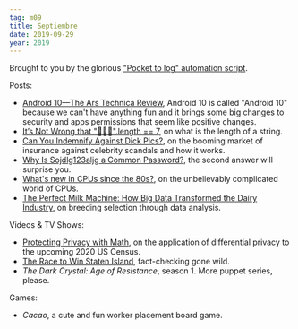 ```yaml
---
tag: m09
title: Septiembre
date: 2019-09-29
year: 2019
---
```


Brought to you by the glorious ["Pocket to log" automation script](https://github.com/mx-psi/dotfiles/blob/master/backups/pocket-backup.py).


Posts:

- [Android 10—The Ars Technica Review](https://arstechnica.com/gadgets/2019/09/android-10-the-ars-technica-review/), Android 10 is called "Android 10" because we can't have anything fun and it brings some big changes to security and apps permissions that seem like positive changes.
- [It’s Not Wrong that "🤦🏼‍♂️".length == 7](https://hsivonen.fi/string-length/), on what is the length of a string.
- [Can You Indemnify Against Dick Pics?](https://www.vulture.com/2019/08/spottedrisk-scandal-insurance-hollywood.html), on the booming market of insurance against celebrity scandals and how it works.
- [Why Is Sojdlg123aljg a Common Password?](https://security.stackexchange.com/questions/216567), the second answer will surprise you.
- [What's new in CPUs since the 80s?](http://danluu.com/new-cpu-features/), on the unbelievably complicated world of CPUs.
- [The Perfect Milk Machine: How Big Data Transformed the Dairy Industry](https://www.theatlantic.com/technology/archive/2012/05/the-perfect-milk-machine-how-big-data-transformed-the-dairy-industry/256423/), on breeding selection through data analysis.


Videos & TV Shows:

- [Protecting Privacy with Math](https://www.youtube.com/watch?v=pT19VwBAqKA), on the application of differential privacy to the upcoming 2020 US Census.
- [The Race to Win Staten Island](https://www.youtube.com/watch?v=Ex74x_gqTU0), fact-checking gone wild.
- *The Dark Crystal: Age of Resistance*, season 1. More puppet series, please.

Games:

- *Cacao*, a cute and fun worker placement board game.




